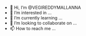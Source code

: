 - 👋 Hi, I’m @VEGIREDDYMALLANNA
- 👀 I’m interested in ...
- 🌱 I’m currently learning ...
- 💞️ I’m looking to collaborate on ...
- 📫 How to reach me ...

<!---
VEGIREDDYMALLANNA/VEGIREDDYMALLANNA is a ✨ special ✨ repository because its `README.md` (this file) appears on your GitHub profile.
You can click the Preview link to take a look at your changes.
--->
